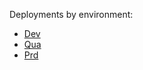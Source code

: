 Deployments by environment:

* [Dev](https://github.com/bromba-noesis/envs-public/wiki/Dev-deployments)
* [Qua](https://github.com/bromba-noesis/envs-public/wiki/Qua-deployments)
* [Prd](https://github.com/bromba-noesis/envs-public/wiki/Prd-deployments)